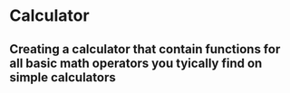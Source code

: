 # Calculator
## Creating a calculator that contain functions for all basic math operators you tyically find on simple calculators 
